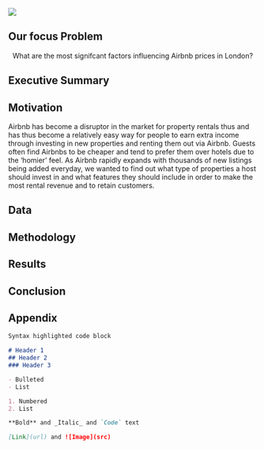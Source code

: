 
![](Screenshot-2022-04-13-at-11.55.28.jpg)
## Our focus Problem

<p align="center"> What are the most signifcant factors influencing Airbnb prices in London? </p>

## Executive Summary 

## Motivation
Airbnb has become a disruptor in the market for property rentals thus and has thus become a relatively easy way for people to earn extra income through investing in new properties and renting them out via Airbnb. Guests often find Airbnbs to be cheaper and tend to prefer them over hotels due to the ‘homier’ feel. As Airbnb rapidly expands with thousands of new listings being added everyday, we wanted to find out what type of properties a host should invest in and what features they should include in order to make the most rental revenue and to retain customers. 

## Data
## Methodology
## Results


## Conclusion


## Appendix

```markdown
Syntax highlighted code block

# Header 1
## Header 2
### Header 3

- Bulleted
- List

1. Numbered
2. List

**Bold** and _Italic_ and `Code` text

[Link](url) and ![Image](src)
```

